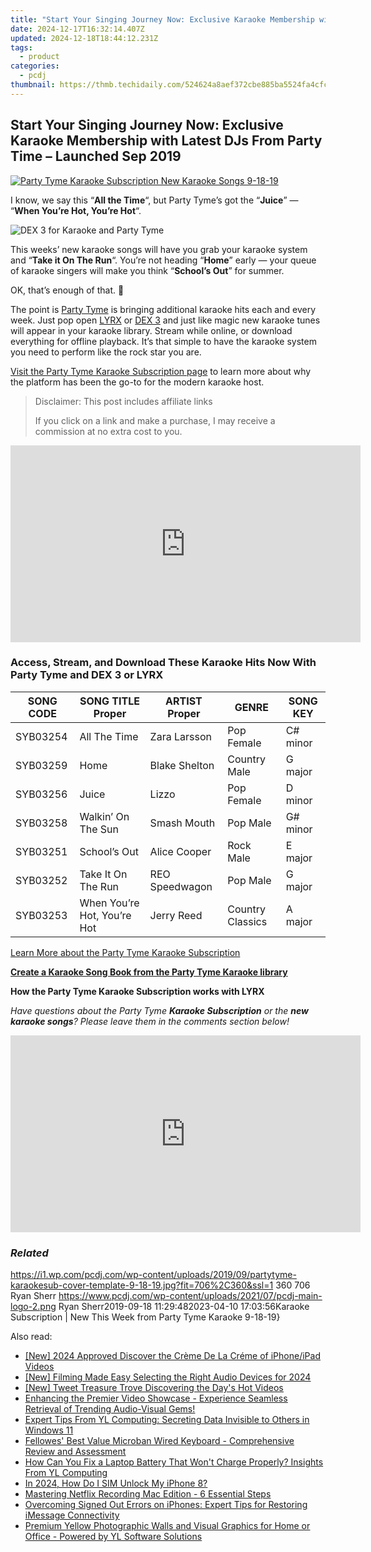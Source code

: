 ```yaml
---
title: "Start Your Singing Journey Now: Exclusive Karaoke Membership with Latest DJs From Party Time – Launched Sep 2019"
date: 2024-12-17T16:32:14.407Z
updated: 2024-12-18T18:44:12.231Z
tags:
  - product
categories:
  - pcdj
thumbnail: https://thmb.techidaily.com/524624a8aef372cbe885ba5524fa4cfc7d196c57bd7eb5355d7bfa8bf34a7eb4.jpg
---
```


## Start Your Singing Journey Now: Exclusive Karaoke Membership with Latest DJs From Party Time – Launched Sep 2019

[![Party Tyme Karaoke Subscription New Karaoke Songs 9-18-19](https://i1.wp.com/pcdj.com/wp-content/uploads/2019/09/partytyme-karaokesub-cover-template-9-18-19.jpg?resize=706%2C321&ssl=1)](https://i1.wp.com/pcdj.com/wp-content/uploads/2019/09/partytyme-karaokesub-cover-template-9-18-19.jpg?fit=706%2C360&ssl=1 "Party Tyme Karaoke Subscription New Karaoke Songs 9-18-19")

I know, we say this “**All the Time**“, but Party Tyme’s got the “**Juice**” — “**When You’re Hot, You’re Hot**“.

![](https://i1.wp.com/pcdj.com/wp-content/uploads/2019/04/dex3karaoke.jpg?fit=300%2C300&ssl=1 "DEX 3 for Karaoke and Party Tyme")

This weeks’ new karaoke songs will have you grab your karaoke system and “**Take it On The Run**“. You’re not heading “**Home**” early — your queue of karaoke singers will make you think “**School’s Out**” for summer.

OK, that’s enough of that. 🙂

The point is [Party Tyme](https://tools.techidaily.com/pcdj/products/) is bringing additional karaoke hits each and every week. Just pop open [LYRX](http://www.lyrxkaraoke.com/) or [DEX 3](https://tools.techidaily.com/pcdj/products/) and just like magic new karaoke tunes will appear in your karaoke library. Stream while online, or download everything for offline playback. It’s that simple to have the karaoke system you need to perform like the rock star you are.

[Visit the Party Tyme Karaoke Subscription page](https://tools.techidaily.com/pcdj/products/) to learn more about why the platform has been the go-to for the modern karaoke host.

>  Disclaimer: This post includes affiliate links
>
>  If you click on a link and make a purchase, I may receive a commission at no extra cost to you.
>

<!-- affiliate ads begin -->
<iframe width="560" height="315" src="https://www.youtube.com/embed/465CTOm8om0?si=63RxowNMCFA4fPUa" title="YouTube video player" frameborder="0" allow="accelerometer; autoplay; clipboard-write; encrypted-media; gyroscope; picture-in-picture; web-share" referrerpolicy="strict-origin-when-cross-origin" allowfullscreen></iframe>
<!-- affiliate ads end -->

### Access, Stream, and Download These Karaoke Hits Now With Party Tyme and DEX 3 or LYRX

| **SONG CODE** | **SONG TITLE Proper**       | **ARTIST Proper** | **GENRE**        | **SONG KEY** |
| ------------- | --------------------------- | ----------------- | ---------------- | ------------ |
| SYB03254      | All The Time                | Zara Larsson      | Pop Female       | C# minor     |
| SYB03259      | Home                        | Blake Shelton     | Country Male     | G major      |
| SYB03256      | Juice                       | Lizzo             | Pop Female       | D minor      |
| SYB03258      | Walkin’ On The Sun          | Smash Mouth       | Pop Male         | G# minor     |
| SYB03251      | School’s Out                | Alice Cooper      | Rock Male        | E major      |
| SYB03252      | Take It On The Run          | REO Speedwagon    | Pop Male         | G major      |
| SYB03253      | When You’re Hot, You’re Hot | Jerry Reed        | Country Classics | A major      |

[Learn More about the Party Tyme Karaoke Subscription](https://tools.techidaily.com/pcdj/products/)

**[Create a Karaoke Song Book from the Party Tyme Karaoke library](https://tools.techidaily.com/pcdj/products/)**

**How the Party Tyme Karaoke Subscription works with LYRX**  

_Have questions about the Party Tyme **Karaoke Subscription** or the **new karaoke songs**? Please leave them in the comments section below!_

<!-- affiliate ads begin -->
<iframe width="560" height="315" src="https://www.youtube.com/embed/c-BHGGIC0zE?si=FzUQKZa-bx8OlKuB" title="YouTube video player" frameborder="0" allow="accelerometer; autoplay; clipboard-write; encrypted-media; gyroscope; picture-in-picture; web-share" referrerpolicy="strict-origin-when-cross-origin" allowfullscreen></iframe>
<!-- affiliate ads end -->

### _Related_

https://i1.wp.com/pcdj.com/wp-content/uploads/2019/09/partytyme-karaokesub-cover-template-9-18-19.jpg?fit=706%2C360&ssl=1 360 706 Ryan Sherr https://www.pcdj.com/wp-content/uploads/2021/07/pcdj-main-logo-2.png Ryan Sherr2019-09-18 11:29:482023-04-10 17:03:56Karaoke Subscription | New This Week from Party Tyme Karaoke 9-18-19}

<ins class="adsbygoogle"
     style="display:block"
     data-ad-format="autorelaxed"
     data-ad-client="ca-pub-7571918770474297"
     data-ad-slot="1223367746"></ins>

<ins class="adsbygoogle"
     style="display:block"
     data-ad-client="ca-pub-7571918770474297"
     data-ad-slot="8358498916"
     data-ad-format="auto"
     data-full-width-responsive="true"></ins>

<span class="atpl-alsoreadstyle">Also read:</span>
<div><ul>
<li><a href="https://article-files.techidaily.com/new-2024-approved-discover-the-creme-de-la-creme-of-iphoneipad-videos/"><u>[New] 2024 Approved Discover the Crème De La Créme of iPhone/iPad Videos</u></a></li>
<li><a href="https://youtube-web.techidaily.com/ilming-made-easy-selecting-the-right-audio-devices-for-2024/"><u>[New] Filming Made Easy Selecting the Right Audio Devices for 2024</u></a></li>
<li><a href="https://twitter-clips.techidaily.com/new-tweet-treasure-trove-discovering-the-days-hot-videos/"><u>[New] Tweet Treasure Trove Discovering the Day's Hot Videos</u></a></li>
<li><a href="https://discover-bits.techidaily.com/enhancing-the-premier-video-showcase-experience-seamless-retrieval-of-trending-audio-visual-gems/"><u>Enhancing the Premier Video Showcase - Experience Seamless Retrieval of Trending Audio-Visual Gems!</u></a></li>
<li><a href="https://discover-bits.techidaily.com/expert-tips-from-yl-computing-secreting-data-invisible-to-others-in-windows-11/"><u>Expert Tips From YL Computing: Secreting Data Invisible to Others in Windows 11</u></a></li>
<li><a href="https://buynow-info.techidaily.com/fellowes-best-value-microban-wired-keyboard-comprehensive-review-and-assessment/"><u>Fellowes' Best Value Microban Wired Keyboard - Comprehensive Review and Assessment</u></a></li>
<li><a href="https://discover-bits.techidaily.com/how-can-you-fix-a-laptop-battery-that-wont-charge-properly-insights-from-yl-computing/"><u>How Can You Fix a Laptop Battery That Won't Charge Properly? Insights From YL Computing</u></a></li>
<li><a href="https://sim-unlock.techidaily.com/in-2024-how-do-i-sim-unlock-my-iphone-8-by-drfone-ios/"><u>In 2024, How Do I SIM Unlock My iPhone 8?</u></a></li>
<li><a href="https://digital-screen-recording.techidaily.com/mastering-netflix-recording-mac-edition-6-essential-steps/"><u>Mastering Netflix Recording Mac Edition - 6 Essential Steps</u></a></li>
<li><a href="https://fox-that.techidaily.com/overcoming-signed-out-errors-on-iphones-expert-tips-for-restoring-imessage-connectivity/"><u>Overcoming Signed Out Errors on iPhones: Expert Tips for Restoring iMessage Connectivity</u></a></li>
<li><a href="https://discover-bits.techidaily.com/premium-yellow-photographic-walls-and-visual-graphics-for-home-or-office-powered-by-yl-software-solutions/"><u>Premium Yellow Photographic Walls and Visual Graphics for Home or Office - Powered by YL Software Solutions</u></a></li>
</ul></div>


